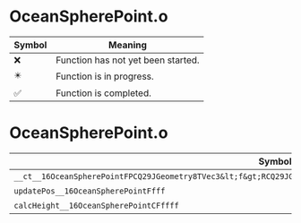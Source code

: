 # OceanSpherePoint.o
| Symbol | Meaning 
| ------------- | ------------- 
| :x: | Function has not yet been started. 
| :eight_pointed_black_star: | Function is in progress. 
| :white_check_mark: | Function is completed. 


# OceanSpherePoint.o
| Symbol | Decompiled? |
| ------------- | ------------- |
| `__ct__16OceanSpherePointFPCQ29JGeometry8TVec3&lt;f&gt;RCQ29JGeometry8TVec3&lt;f&gt;ffRCQ29JGeometry8TVec2&lt;f&gt;` | :x: |
| `updatePos__16OceanSpherePointFfff` | :x: |
| `calcHeight__16OceanSpherePointCFffff` | :x: |
